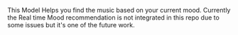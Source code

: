 This Model Helps you find the music based on your current mood. Currently the Real time Mood recommendation is not integrated in this repo due to some issues but it's one of the future work.

